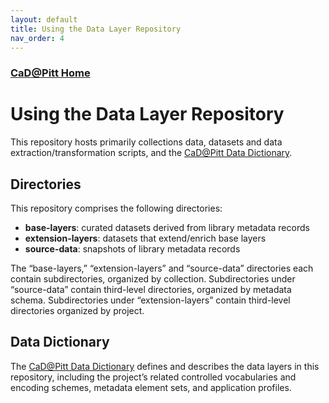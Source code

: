 ```yaml
---
layout: default
title: Using the Data Layer Repository
nav_order: 4
---
```


### [CaD@Pitt Home](http://cadatpitt.github.io)
# Using the Data Layer Repository

This repository hosts primarily collections data, datasets and data extraction/transformation scripts, and the [CaD@Pitt Data Dictionary](https://github.com/CaDatPitt/data-layers/wiki).

## Directories
This repository comprises the following directories:
* **base-layers**: curated datasets derived from library metadata records
* **extension-layers**: datasets that extend/enrich base layers
* **source-data**: snapshots of library metadata records
<!--* **processing-tools**: scripts for extracting and transforming data from library metadata records-->

The “base-layers,” “extension-layers” and “source-data” directories each contain subdirectories, organized by collection. Subdirectories under “source-data” contain third-level directories, organized by metadata schema. Subdirectories under “extension-layers” contain third-level  directories organized by project.

## Data Dictionary
The [CaD@Pitt Data Dictionary](http://cadatpitt.github.io/documentation/04-data-dictionary) defines and describes the data layers in this repository, including the project’s related controlled vocabularies and encoding schemes, metadata element sets, and application profiles.
